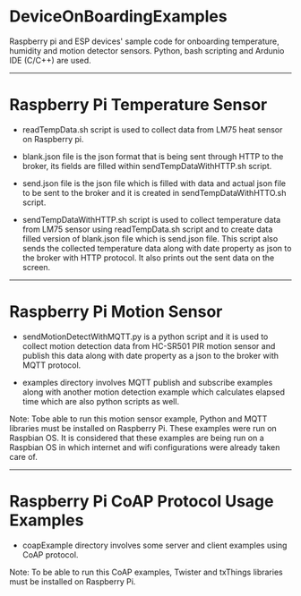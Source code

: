 # DeviceOnBoardingExamples
Raspberry pi and ESP devices' sample code for onboarding temperature, humidity and motion detector sensors. Python, bash scripting and Ardunio IDE (C/C++) are used.

-------------------------------

# Raspberry Pi Temperature Sensor

- readTempData.sh script is used to collect data from LM75 heat sensor on Raspberry pi. 

- blank.json file is the json format that is being sent through HTTP to the broker, its fields are filled within sendTempDataWithHTTP.sh script.

- send.json file is the json file which is filled with data and actual json file to be sent to the broker and it is created in sendTempDataWithHTTO.sh script.

- sendTempDataWithHTTP.sh script is used to collect temperature data from LM75 sensor using readTempData.sh script and to create data filled version of 
blank.json file which is send.json file. This script also sends the collected temperature data along with date property as json to the broker with HTTP protocol. 
It also prints out the sent data on the screen.

-------------------------------

# Raspberry Pi Motion Sensor

- sendMotionDetectWithMQTT.py is a python script and it is used to collect motion detection data from HC-SR501 PIR motion sensor and publish this data along with date 
property as a json to the broker with MQTT protocol.

- examples directory involves MQTT publish and subscribe examples along with another motion detection example which calculates elapsed time which are also python scripts as well.

Note: Tobe able to run this motion sensor example, Python and MQTT libraries must be installed on Raspberry Pi. These examples were run on Raspbian OS. 
It is considered that these examples are being run on a Raspbian OS in which internet and wifi configurations were already taken care of.

-------------------------------

# Raspberry Pi CoAP Protocol Usage Examples

- coapExample directory involves some server and client examples using CoAP protocol.

Note: To be able to run this CoAP examples, Twister and txThings libraries must be installed on Raspberry Pi.
